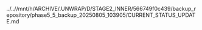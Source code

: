 ../..//mnt/h/ARCHIVE/.UNWRAP/D/STAGE2_INNER/566749f0c439/backup_repository/phase5_5_backup_20250805_103905/CURRENT_STATUS_UPDATE.md